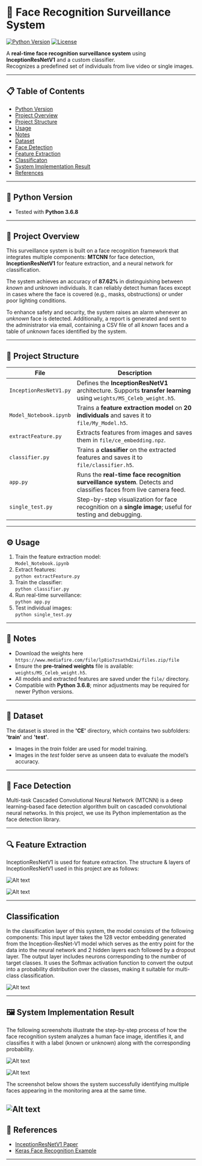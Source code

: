 # 🎯 Face Recognition Surveillance System

[![Python Version](https://img.shields.io/badge/python-3.6.8-blue.svg)](https://www.python.org/)
[![License](https://img.shields.io/badge/license-Apache%202.0-green.svg)](https://www.apache.org/licenses/LICENSE-2.0)

A **real-time face recognition surveillance system** using **InceptionResNetV1** and a custom classifier.  
Recognizes a predefined set of individuals from live video or single images.

---

## 📋 Table of Contents
- [Python Version](#-python-version)
- [Project Overview](#-project-overview)
- [Project Structure](#-project-structure)
- [Usage](#-usage)
- [Notes](#-notes)
- [Dataset](#-dataset)
- [Face Detection](#-face-detection)
- [Feature Extraction](#-feature-extraction)
- [Classificaton](#-classification)
- [System Implementation Result](#-system-implementation-result)
- [References](#-references)

---

## 🐍 Python Version
- Tested with **Python 3.6.8**

---
## 🎯 Project Overview  

This surveillance system is built on a face recognition framework that integrates multiple components: **MTCNN** for face detection, **InceptionResNetV1** for feature extraction, and a neural network for classification.  

The system achieves an accuracy of **87.62%** in distinguishing between *known* and *unknown* individuals. It can reliably detect human faces except in cases where the face is covered (e.g., masks, obstructions) or under poor lighting conditions.  

To enhance safety and security, the system raises an alarm whenever an *unknown* face is detected. Additionally, a report is generated and sent to the administrator via email, containing a CSV file of all *known* faces and a table of *unknown* faces identified by the system.  

---

## 📂 Project Structure

| File | Description |
|------|-------------|
| `InceptionResNetV1.py` | Defines the **InceptionResNetV1** architecture. Supports **transfer learning** using `weights/MS_Celeb_weight.h5`. |
| `Model_Notebook.ipynb` | Trains a **feature extraction model** on **20 individuals** and saves it to `file/My_Model.h5`. |
| `extractFeature.py` | Extracts features from images and saves them in `file/ce_embedding.npz`. |
| `classifier.py` | Trains a **classifier** on the extracted features and saves it to `file/classifier.h5`. |
| `app.py` | Runs the **real-time face recognition surveillance system**. Detects and classifies faces from live camera feed. |
| `single_test.py` | Step-by-step visualization for face recognition on a **single image**; useful for testing and debugging. |

---

## ⚙️ Usage

1. Train the feature extraction model:  
   `Model_Notebook.ipynb`
2. Extract features:  
   `python extractFeature.py`
3. Train the classifier:  
   `python classifier.py`
4. Run real-time surveillance:  
   `python app.py`
5. Test individual images:  
   `python single_test.py`
   
---

## 📝 Notes
- Download the weights here `https://www.mediafire.com/file/lp8io7zsathd2ai/files.zip/file`
- Ensure the **pre-trained weights** file is available: `weights/MS_Celeb_weight.h5`.
- All models and extracted features are saved under the `file/` directory.
- Compatible with **Python 3.6.8**; minor adjustments may be required for newer Python versions.

---
## 📂 Dataset  

The dataset is stored in the **'CE'** directory, which contains two subfolders: **'train'** and **'test'**.  
- Images in the *train* folder are used for model training.  
- Images in the *test* folder serve as unseen data to evaluate the model’s accuracy.  

---
## 👤 Face Detection

Multi-task Cascaded Convolutional Neural Network (MTCNN) is a deep learning–based face detection algorithm built on cascaded convolutional neural networks. In this project, we use its Python implementation as the face detection library.

---
## 🔍 Feature Extraction

InceptionResNetV1 is used for feature extraction. The structure & layers of InceptionResNetV1 used in this project are as follows:

![Alt text](InceptionResNetV1_structure.jpg)

![Alt text](InceptionResNetV1_layers.jpg)

---
## Classification
In the classification layer of this system, the model consists of the following components: This input layer takes the 128 vector embedding generated from the Inception-ResNet-V1 model which serves as the entry point for the data into the neural 
network and 2 hidden layers each followed by a dropout layer. The output layer includes neurons corresponding to the number of target classes. It uses the Softmax activation function to convert the output into a probability distribution over the classes, making it suitable for multi-class classification. 

![Alt text](classification_nn.jpg)

---
## 🖼️ System Implementation Result  

   The following screenshots illustrate the step-by-step process of how the face recognition system analyzes a human face image, identifies it, and classifies it with a label (known or unknown) along with the corresponding probability.

![Alt text](known.jpg)

![Alt text](unknown.jpg)

  The screenshot below shows the system successfully identifying multiple faces appearing in the monitoring area at the same time.  


![Alt text](recognizing-known-and-unknown-in-real-time.jpg)
---

## 📌 References
- [InceptionResNetV1 Paper](https://arxiv.org/abs/1602.07261)
- [Keras Face Recognition Example](https://keras.io/examples/vision/face_recognition/)

---



